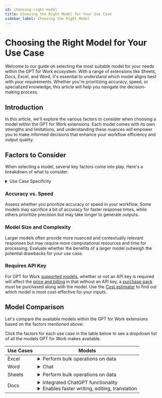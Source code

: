 ```yaml
---
id: choosing-right-model
title: Choosing the Right Model for Your Use Case
sidebar_label: Choosing the Right Model
---
```


# Choosing the Right Model for Your Use Case

Welcome to our guide on selecting the most suitable model for your needs within the GPT for Work ecosystem. With a range of extensions like Sheets, Docs, Excel, and Word, it's essential to understand which model aligns best with your requirements. Whether you're prioritizing accuracy, speed, or specialized knowledge, this article will help you navigate the decision-making process.

## Introduction

In this article, we'll explore the various factors to consider when choosing a model within the GPT for Work extensions. Each model comes with its own strengths and limitations, and understanding these nuances will empower you to make informed decisions that enhance your workflow efficiency and output quality.

## Factors to Consider

When selecting a model, several key factors come into play. Here's a breakdown of what to consider:

<details><summary>Use Case Specificity</summary>
  
Determine the specific tasks or projects you intend to use the model for. Different models may excel in various domains, such as general writing, technical content, or creative endeavors.
  
- Word/Docs
  - Writing and Editing Copy: Determine if your primary task involves drafting new content or refining existing text. Some models excel at generating fresh content, while others are better suited for editing and refining.

- Excel/Sheets
  - Data Preparation: Assess whether your workflow involves cleaning lists, extracting entities, or normalizing formats. Certain models are adept at processing structured data and performing data cleaning tasks efficiently.
  - Analysis: Consider if your use case involves summarizing text, classifying documents, or categorizing information. Models tailored for analytical tasks can provide accurate summaries, classifications, and categorizations.</details>

### Accuracy vs. Speed
Assess whether you prioritize accuracy or speed in your workflow. Some models may sacrifice a bit of accuracy for faster response times, while others prioritize precision but may take longer to generate outputs.

### Model Size and Complexity
Larger models often provide more nuanced and contextually relevant responses but may require more computational resources and time for processing. Evaluate whether the benefits of a larger model outweigh the potential drawbacks for your use case.
  
### Requires API Key
For GPT for Work [supported models](https://gptforwork.com/help/supported-models), whether or not an API key is required will affect the [price and billing](https://gptforwork.com/help/billing/pricing-per-model) in that without an API key, a [purchase pack](https://gptforwork.com/help/billing) must be purchased along with the model. Use the [Cost estimator](https://gptforwork.com/help/billing/cost-estimator) to find out which model is most cost-effective for your inputs.

## Model Comparison

Let's compare the available models within the GPT for Work extensions based on the factors mentioned above:

Click the factors for each use case in the table below to see a dropdown list of all the models GPT for Work makes available.

| Use Cases | Models |
|-----------|--------|
| Excel     | <details><summary>Perform bulk operations on data</summary>gpt-3.5-turbo (0125) <br> gpt-4 <br> gpt-4-1106-vision-preview (with GPT_VISION)  <br> gpt-4-turbo <br> text-embedding-ada-002 (with GPT_MATCH) <br> gpt-3.5-turbo (0613) <br> gpt-4  <br> gpt-4-turbo <br> sonar-small-online (with GPT_WEB and Web browsing bulk tool)</details> |
| Word      | <details><summary>Chat</summary>gpt-3.5-turbo (0125) <br> gpt-4 <br> gpt-4-turbo</details> |
| Sheets    | <details><summary>Perform bulk operations on data</summary>babbage-003 (fine-tuned)  <br>  davinci-002 (fine-tuned)  <br>  gpt-3.5-turbo (0125) <br> gpt-4 <br> gpt-4-1106-vision-preview (with GPT_VISION) <br>  gpt-3.5-turbo-instruct  <br> gpt-3.5-turbo (fine-tuned)  <br> gpt-4-turbo  <br> text-embedding-ada-002 (with GPT_MATCH)  <br> claude-3-haiku <br> claude-3-opus <br> claude-3-sonnet <br> gpt-3.5-turbo (0613) <br> gpt-4 <br> gpt-4-turbo<br> <br> sonar-small-online (with GPT_WEB and Web browsing bulk tool)</details> |
| Docs      | <details><summary>Integrated ChatGPT functionality</summary>gpt-3.5-turbo (0125) <br> gpt-3.5-turbo-instruct <br> gpt-4 <br> gpt-4-turbo </details> <details><summary> Enables faster writing, editing, translation </summary>claude-3-haiku <br> claude-3-opus <br> claude-3-sonnet</details> |


<!--
Docusaurus markdown does not support embedded dropdowns or filters within tables. I would suggest using JavaScript (maybe DataTables or React Table) or a Docusaurus plugin to add that functionality to the table.
-->



